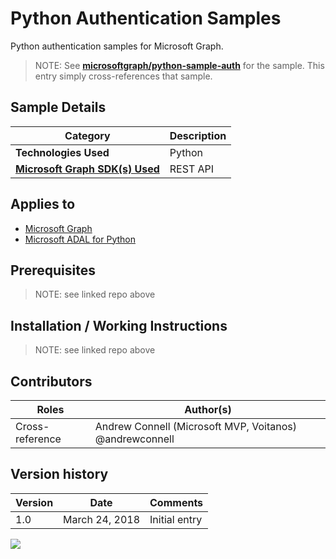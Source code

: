 # Python Authentication Samples

Python authentication samples for Microsoft Graph.

> NOTE: See **[microsoftgraph/python-sample-auth](https://github.com/microsoftgraph/python-sample-auth)** for the sample. This entry simply cross-references that sample.

## Sample Details

|               Category               | Description |
| ------------------------------------ | ----------- |
| **Technologies Used**                | Python      |
| **[Microsoft Graph SDK(s) Used][1]** | REST API    |

## Applies to

* [Microsoft Graph](https://developer.microsoft.com/en-us/graph)
* [Microsoft ADAL for Python](https://github.com/AzureAD/azure-activedirectory-library-for-python)

## Prerequisites

> NOTE: see linked repo above

## Installation / Working Instructions

> NOTE: see linked repo above

## Contributors

|      Roles      |                        Author(s)                        |
| --------------- | ------------------------------------------------------- |
| Cross-reference | Andrew Connell (Microsoft MVP, Voitanos) @andrewconnell |

## Version history

| Version |      Date      |   Comments    |
| ------- | -------------- | ------------- |
| 1.0     | March 24, 2018 | Initial entry |

[1]: https://developer.microsoft.com/en-us/graph/code-samples-and-sdks

<img src="https://telemetry.sharepointpnp.com/msgraph-community-samples/samples/python-auth" />